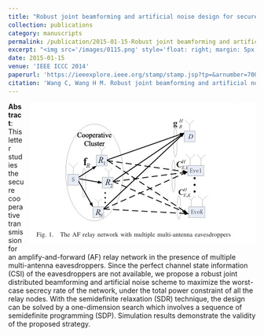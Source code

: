 ```yaml
---
title: "Robust joint beamforming and artificial noise design for secure AF relay networks"
collection: publications
category: manuscripts
permalink: /publication/2015-01-15-Robust joint beamforming and artificial noise design for secure AF relay networks.md
excerpt: "<img src='/images/0115.png' style='float: right; margin: 5px;'>This paper proposes a robust joint design of distributed beamforming and artificial noise for secure amplify-and-forward (AF) relay networks in the presence of multiple multi-antenna eavesdroppers. The authors aim to maximize the worst-case secrecy rate under the total power constraint of all relay nodes, using semidefinite relaxation (SDR) and a one-dimensional search involving semidefinite programming (SDP)."
date: 2015-01-15
venue: 'IEEE ICCC 2014'
paperurl: 'https://ieeexplore.ieee.org/stamp/stamp.jsp?tp=&arnumber=7008310'
citation: 'Wang C, Wang H M. Robust joint beamforming and artificial noise design for secure AF relay networks[C]//2014 IEEE/CIC International Conference on Communications in China (ICCC). IEEE, 2014: 402-406.'
---
```

<img src="/images/0115.png"  style="float: right; margin-left: 10px;">


**Abstract**: This letter studies the secure cooperative transmission for an amplify-and-forward (AF) relay network in the presence of multiple multi-antenna eavesdroppers. Since the perfect channel state information (CSI) of the eavesdroppers are not available, we propose a robust joint distributed beamforming and artificial noise scheme to maximize the worst-case secrecy rate of the network, under the total power constraint of all the relay nodes. With the semidefinite relaxation (SDR) technique, the design can be solved by a one-dimension search which involves a sequence of semidefinite programming (SDP). Simulation results demonstrate the validity of the proposed strategy.
